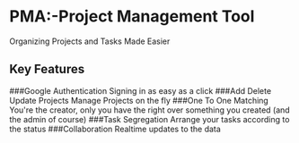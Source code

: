 # PMA:-Project Management Tool

Organizing Projects and Tasks Made Easier

## Key Features

###Google Authentication
Signing in as easy as a click
###Add Delete Update Projects
Manage Projects on the fly
###One To One Matching
You're the creator, only you have the right over something you created (and the admin of course)
###Task Segregation
Arrange your tasks according to the status
###Collaboration
Realtime updates to the data

